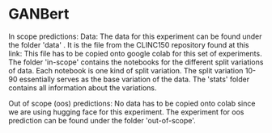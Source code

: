 # GANBert


In scope predictions:
Data: The data for this experiment can be found under the folder 'data' .  It is the file from the CLINC150 repository found at this link: 
This file has to be copied onto google colab for this set of experiments. 
The folder 'in-scope' contains the notebooks for the different split variations of data. Each notebook is one kind of split variation. The split variation 10-90 essentially serves as the base variation of the data. 
The 'stats' folder contains all information about the variations.

Out of scope (oos) predictions:
No data has to be copied onto colab since we are using hugging face for this experiment.
The experiment for oos prediction can be found under the folder 'out-of-scope'. 
